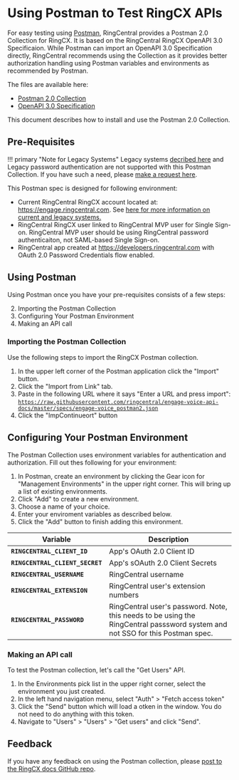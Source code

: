 # Using Postman to Test RingCX APIs

For easy testing using [Postman](https://www.getpostman.com/), RingCentral provides a Postman 2.0 Collection for RingCX. It is based on the RingCentral RingCX OpenAPI 3.0 Specificaion. While Postman can import an OpenAPI 3.0 Specification directly, RingCentral recommends using the Collection as it provides better authorization handling using Postman variables and environments as recommended by Postman.

The files are available here:

* [Postman 2.0 Collection](https://raw.githubusercontent.com/ringcentral/engage-voice-api-docs/master/specs/engage-voice_postman2.json)
* [OpenAPI 3.0 Specification](https://raw.githubusercontent.com/ringcentral/engage-voice-api-docs/master/specs/engage-voice_openapi3.json)

This document describes how to install and use the Postman 2.0 Collection.

## Pre-Requisites

!!! primary "Note for Legacy Systems"
    Legacy systems [decribed here](../authentication) and Legacy password authentication are not supported with
    this Postman Collection. If you have such a need, please [make a request here](https://github.com/ringcentral/engage-voice-api-docs/issues).

This Postman spec is designed for following environment:

* Current RingCentral RingCX account located at: https://engage.ringcentral.com. See [here for more information on current and legacy systems.](../authentication)
* RingCentral RingCX user linked to RingCentral MVP user for Single Sign-on. RingCentral MVP user should be using RingCentral password authenticaiton, not SAML-based Single Sign-on.
* RingCentral app created at https://developers.ringcentral.com with OAuth 2.0 Password Credentials flow enabled.

## Using Postman

Using Postman once you have your pre-requisites consists of a few steps:

2. Importing the Postman Collection
1. Configuring Your Postman Environment
3. Making an API call

### Importing the Postman Collection

Use the following steps to import the RingCX Postman collection.

1. In the upper left corner of the Postman application click the "Import" button.
2. Click the "Import from Link" tab.
3. Paste in the following URL where it says "Enter a URL and press import": [`https://raw.githubusercontent.com/ringcentral/engage-voice-api-docs/master/specs/engage-voice_postman2.json`](https://raw.githubusercontent.com/ringcentral/engage-voice-api-docs/master/specs/engage-voice_postman2.json)
4. Click the "ImpContinueort" button

## Configuring Your Postman Environment

The Postman Collection uses environment variables for authentication and authorization. Fill out thes following for your environment:

1. In Postman, create an environment by clicking the Gear icon for "Management Environments" in the upper right corner. This will bring up a list of existing environments.
2. Click "Add" to create a new environment.
3. Choose a name of your choice.
4. Enter your enviroment variables as described below.
5. Click the "Add" button to finish adding this environment.

| Variable | Description |
|------|-------------|
| **`RINGCENTRAL_CLIENT_ID`** | App's OAuth 2.0 Client ID |
| **`RINGCENTRAL_CLIENT_SECRET`** | App's sOAuth 2.0 Client Secrets |
| **`RINGCENTRAL_USERNAME`** | RingCentral username |
| **`RINGCENTRAL_EXTENSION`** | RingCentral user's extension numbers |
| **`RINGCENTRAL_PASSWORD`** | RingCentral user's password. Note, this needs to be using the RingCentral passsword system and not SSO for this Postman spec. |

### Making an API call

To test the Postman collection, let's call the "Get Users" API.

1. In the Environments pick list in the upper right corner, select the environment you just created.
1. In the left hand navigation menu, select "Auth" > "Fetch access token"
1. Click the "Send" button which will load a otken in the window. You do not need to do anything with this token.
1. Navigate to "Users" > "Users" > "Get users" and click "Send".

## Feedback

If you have any feedback on using the Postman collection, please [post to the RingCX docs GitHub repo](https://github.com/ringcentral/engage-voice-api-docs/issues).
